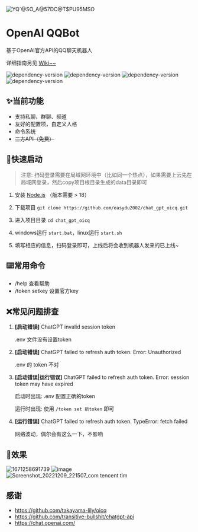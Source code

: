 

![YQ`@SO_A@57DC@T$PU95MSO](https://user-images.githubusercontent.com/59076088/208228558-797a6bca-c794-4173-8d0d-176f8e9d90d6.png)


# OpenAI QQBot

基于OpenAI官方API的QQ聊天机器人



详细指南另见 [Wiki~~](https://github.com/easydu2002/chat_gpt_oicq/wiki)



<img src="https://img.shields.io/github/repo-size/easydu2002/chat_gpt_oicq" alt="dependency-version" /> <img src="https://img.shields.io/github/package-json/dependency-version/easydu2002/chat_gpt_oicq/openai?color=black" alt="dependency-version" /> <img src="https://img.shields.io/github/package-json/dependency-version/easydu2002/chat_gpt_oicq/oicq" alt="dependency-version" /> <img src="https://img.shields.io/github/package-json/dependency-version/easydu2002/chat_gpt_oicq/chatgpt" alt="dependency-version" />




## ✨当前功能

- 支持私聊、群聊、频道
- 友好的配置项，自定义人格
- 命令系统
- ~~三方API（免费）~~



## 🚀快速启动

> 注意: 扫码登录需要在局域网环境中（比如同一个热点），如果需要上云先在局域网登录，然后copy项目根目录生成的data目录即可

1. 安装 [Node.js](https://nodejs.org/en/) （版本需要 > 18）

2. 下载项目 `git clone https://github.com/easydu2002/chat_gpt_oicq.git`

3. 进入项目目录 `cd chat_gpt_oicq`

4.  windows运行 `start.bat`，linux运行 `start.sh`

5. 填写相应的信息，扫码登录即可，上线后将会收到机器人发来的已上线~ 

   

## ⌨️常用命令

- /help 查看帮助
- /token setkey 设置官方key




## ❌常见问题排查

1. **[启动错误]**  ChatGPT invalid session token

   .env 文件没有设置token


2. **[启动错误]** ChatGPT failed to refresh auth token. Error: Unauthorized

   .env 的 token 不对 

3. **[启动错误|运行错误]** ChatGPT failed to refresh auth token. Error: session token may have expired

   启动时出现: .env 配置正确的token

   运行时出现: 使用 `/token set 新token` 即可

4. **[运行错误]**  ChatGPT failed to refresh auth token. TypeError: fetch failed

   网络波动，偶尔会有这么一下，不影响



## 👀效果
![1671258691739](https://user-images.githubusercontent.com/59076088/208228888-12230387-b802-49e0-9872-3b220f4e8ddf.png)
![image](https://user-images.githubusercontent.com/59076088/206843285-9fdf53e6-a0c7-4432-89b4-75f56104affc.png)
![Screenshot_20221209_221507_com tencent tim](https://user-images.githubusercontent.com/59076088/206724421-b77ba55a-6428-4cd0-932f-22559d5677c1.jpg)



## 感谢

- https://github.com/takayama-lily/oicq
- https://github.com/transitive-bullshit/chatgpt-api
- https://chat.openai.com/
